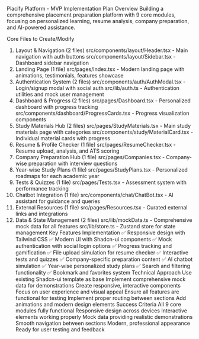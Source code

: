 Placify Platform - MVP Implementation Plan
Overview
Building a comprehensive placement preparation platform with 9 core modules, focusing on personalized learning, resume analysis, company preparation, and AI-powered assistance.

Core Files to Create/Modify
1. Layout & Navigation (2 files)
src/components/layout/Header.tsx - Main navigation with auth buttons
src/components/layout/Sidebar.tsx - Dashboard sidebar navigation
2. Landing Page (1 file)
src/pages/Index.tsx - Modern landing page with animations, testimonials, features showcase
3. Authentication System (2 files)
src/components/auth/AuthModal.tsx - Login/signup modal with social auth
src/lib/auth.ts - Authentication utilities and mock user management
4. Dashboard & Progress (2 files)
src/pages/Dashboard.tsx - Personalized dashboard with progress tracking
src/components/dashboard/ProgressCards.tsx - Progress visualization components
5. Study Materials Hub (2 files)
src/pages/StudyMaterials.tsx - Main study materials page with categories
src/components/study/MaterialCard.tsx - Individual material cards with progress
6. Resume & Profile Checker (1 file)
src/pages/ResumeChecker.tsx - Resume upload, analysis, and ATS scoring
7. Company Preparation Hub (1 file)
src/pages/Companies.tsx - Company-wise preparation with interview questions
8. Year-wise Study Plans (1 file)
src/pages/StudyPlans.tsx - Personalized roadmaps for each academic year
9. Tests & Quizzes (1 file)
src/pages/Tests.tsx - Assessment system with performance tracking
10. Chatbot Integration (1 file)
src/components/chat/ChatBot.tsx - AI assistant for guidance and queries
11. External Resources (1 file)
src/pages/Resources.tsx - Curated external links and integrations
12. Data & State Management (2 files)
src/lib/mockData.ts - Comprehensive mock data for all features
src/lib/store.ts - Zustand store for state management
Key Features Implementation
✅ Responsive design with Tailwind CSS
✅ Modern UI with Shadcn-ui components
✅ Mock authentication with social login options
✅ Progress tracking and gamification
✅ File upload simulation for resume checker
✅ Interactive tests and quizzes
✅ Company-specific preparation content
✅ AI chatbot simulation
✅ Year-wise personalized study plans
✅ Search and filtering functionality
✅ Bookmark and favorites system
Technical Approach
Use existing Shadcn-ui template as base
Implement comprehensive mock data for demonstrations
Create responsive, interactive components
Focus on user experience and visual appeal
Ensure all features are functional for testing
Implement proper routing between sections
Add animations and modern design elements
Success Criteria
All 9 core modules fully functional
Responsive design across devices
Interactive elements working properly
Mock data providing realistic demonstrations
Smooth navigation between sections
Modern, professional appearance
Ready for user testing and feedback
